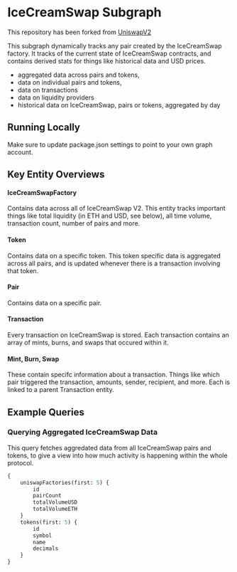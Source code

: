 # IceCreamSwap Subgraph

This repository has been forked from [UniswapV2]()

This subgraph dynamically tracks any pair created by the IceCreamSwap factory. It tracks of the current state of IceCreamSwap contracts, and contains derived stats for things like historical data and USD prices.

- aggregated data across pairs and tokens,
- data on individual pairs and tokens,
- data on transactions
- data on liquidity providers
- historical data on IceCreamSwap, pairs or tokens, aggregated by day

## Running Locally

Make sure to update package.json settings to point to your own graph account.

## Key Entity Overviews

#### IceCreamSwapFactory

Contains data across all of IceCreamSwap V2. This entity tracks important things like total liquidity (in ETH and USD, see below), all time volume, transaction count, number of pairs and more.

#### Token

Contains data on a specific token. This token specific data is aggregated across all pairs, and is updated whenever there is a transaction involving that token.

#### Pair

Contains data on a specific pair.

#### Transaction

Every transaction on IceCreamSwap is stored. Each transaction contains an array of mints, burns, and swaps that occured within it.

#### Mint, Burn, Swap

These contain specifc information about a transaction. Things like which pair triggered the transaction, amounts, sender, recipient, and more. Each is linked to a parent Transaction entity.

## Example Queries

### Querying Aggregated IceCreamSwap Data

This query fetches aggredated data from all IceCreamSwap pairs and tokens, to give a view into how much activity is happening within the whole protocol.

```graphql
{
    uniswapFactories(first: 5) {
        id
        pairCount
        totalVolumeUSD
        totalVolumeETH
    }
    tokens(first: 5) {
        id
        symbol
        name
        decimals
    }
}
```
